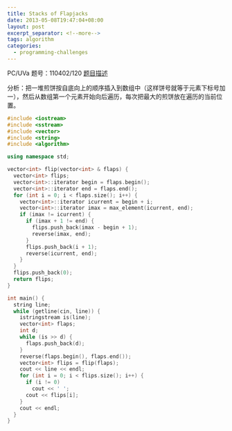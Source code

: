 ```yaml
---
title: Stacks of Flapjacks
date: 2013-05-08T19:47:04+08:00
layout: post
excerpt_separator: <!--more-->
tags: algorithm
categories:
  - programming-challenges
---
```

PC/UVa 题号：110402/120 <a href="http://uva.onlinejudge.org/index.php?option=com_onlinejudge&Itemid=8&page=show_problem&problem=56" target="_blank">题目描述</a>

分析：把一堆煎饼按自底向上的顺序插入到数组中（这样饼号就等于元素下标号加一），然后从数组第一个元素开始向后遍历，每次把最大的煎饼放在遍历的当前位置。<!--more-->

```cpp
#include <iostream>
#include <sstream>
#include <vector>
#include <string>
#include <algorithm>

using namespace std;

vector<int> flip(vector<int> & flaps) {
  vector<int> flips;
  vector<int>::iterator begin = flaps.begin();
  vector<int>::iterator end = flaps.end();
  for (int i = 0; i < flaps.size(); i++) {
    vector<int>::iterator icurrent = begin + i;
    vector<int>::iterator imax = max_element(icurrent, end);
    if (imax != icurrent) {
      if (imax + 1 != end) {
        flips.push_back(imax - begin + 1);
        reverse(imax, end);
      }
      flips.push_back(i + 1);
      reverse(icurrent, end);
    }
  }
  flips.push_back(0);
  return flips;
}

int main() {
  string line;
  while (getline(cin, line)) {
    istringstream is(line);
    vector<int> flaps;
    int d;
    while (is >> d) {
      flaps.push_back(d);
    }
    reverse(flaps.begin(), flaps.end());
    vector<int> flips = flip(flaps);
    cout << line << endl;
    for (int i = 0; i < flips.size(); i++) {
      if (i != 0)
        cout << ' ';
      cout << flips[i];
    }
    cout << endl;
  }
}
```

